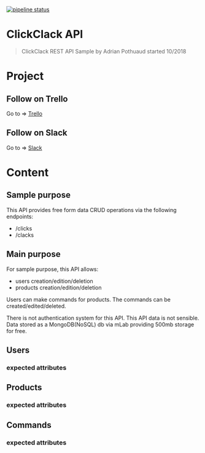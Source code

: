 
[![pipeline status](https://gitlab.com/thorium-e2e/sample-apps/clickclack/clickclack-api/badges/master/pipeline.svg)](https://gitlab.com/thorium-e2e/sample-apps/clickclack/clickclack-api/commits/master)

# ClickClack API

>ClickClack
>REST API Sample by Adrian Pothuaud
>started 10/2018

# Project

## Follow on Trello

Go to => [Trello](https://trello.com/b/wOOQWZMS/sample-api)

## Follow on Slack

Go to => [Slack](https://clickclack-api.slack.com/messages)

# Content

## Sample purpose

This API provides free form data CRUD operations via the following endpoints:

- /clicks
- /clacks

## Main purpose

For sample purpose, this API allows:

- users creation/edition/deletion
- products creation/edition/deletion

Users can make commands for products.
The commands can be created/edited/deleted.

There is not authentication system for this API.
This API data is not sensible.
Data stored as a MongoDB(NoSQL) db via mLab providing 500mb storage for free.

## Users

### expected attributes

## Products

### expected attributes

## Commands

### expected attributes
